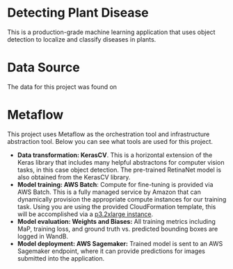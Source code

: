 # Detecting Plant Disease
This is a production-grade machine learning application that uses object detection to localize and classify diseases in plants. 

# Data Source
The data for this project was found on 

# Metaflow
This project uses Metaflow as the orchestration tool and infrastructure abstraction tool. Below you can see what tools are used for this project.

- **Data transformation: KerasCV**. This is a horizontal extension of the Keras library that includes many
  helpful abstractons for computer vision tasks, in this case object detection. The pre-trained RetinaNet model is also obtained from the KerasCV library.
- **Model training: AWS Batch**: Compute for fine-tuning is provided via AWS Batch. This is a fully managed service by Amazon that can dynamically provision the
  appropriate compute instances for our training task. Using you are using the provided CloudFormation template, this will be accomplished via a
  [p3.2xlarge instance]([url](https://aws.amazon.com/ec2/instance-types/)).
- **Model evaluation: Weights and Biases:** All training metrics including MaP, training loss, and ground truth vs. predicted bounding boxes are logged in WandB.
- **Model deployment: AWS Sagemaker:** Trained model is sent to an AWS Sagemaker endpoint, where it can provide predictions for images submitted into the application.
